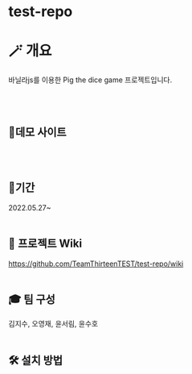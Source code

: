 # test-repo

# 🪄 개요

바닐라js를 이용한 Pig the dice game 프로젝트입니다.

<br/><br/>

## 🌟데모 사이트

<br/><br/>

## 📆기간

2022.05.27~
<br/><br/>

## 📝 프로젝트 Wiki

https://github.com/TeamThirteenTEST/test-repo/wiki
<br/><br/>

## 🎓 팀 구성

김지수, 오영재, 윤서림, 윤수호
<br/><br/>

## 🛠 설치 방법
